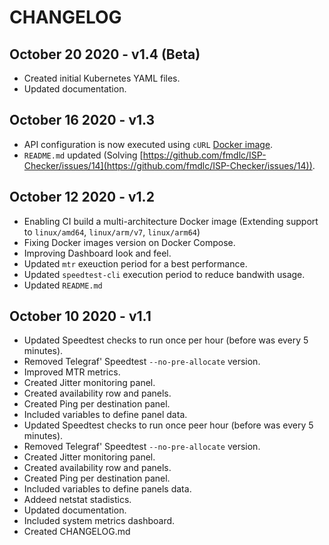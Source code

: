 # CHANGELOG

## October 20 2020 - v1.4 (Beta)
* Created initial Kubernetes YAML files.
* Updated documentation.

## October 16 2020 - v1.3
* API configuration is now executed using `cURL` [Docker image](https://hub.docker.com/r/curlimages/curl).
* `README.md` updated (Solving [https://github.com/fmdlc/ISP-Checker/issues/14](https://github.com/fmdlc/ISP-Checker/issues/14)).

## October 12 2020 - v1.2
* Enabling CI build a multi-architecture Docker image (Extending support to `linux/amd64`, `linux/arm/v7`, `linux/arm64`)
* Fixing Docker images version on Docker Compose.
* Improving Dashboard look and feel.
* Updated `mtr` exeuction period for a best performance.
* Updated `speedtest-cli` execution period to reduce bandwith usage.
* Updated `README.md`

## October 10 2020 - v1.1

* Updated Speedtest checks to run once per hour (before was every 5 minutes).
* Removed Telegraf' Speedtest `--no-pre-allocate` version.
* Improved MTR metrics.
* Created Jitter monitoring panel.
* Created availability row and panels.
* Created Ping per destination panel.
* Included variables to define panel data.
* Updated Speedtest checks to run once peer hour (before was every 5 minutes).
* Removed Telegraf' Speedtest `--no-pre-allocate` version.
* Created Jitter monitoring panel.
* Created availability row and panels.
* Created Ping per destination panel.
* Included variables to define panels data.
* Addeed netstat stadistics.
* Updated documentation.
* Included system metrics dashboard.
* Created CHANGELOG.md
